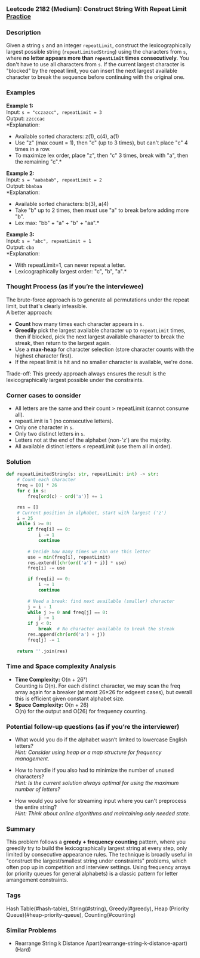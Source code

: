 ### Leetcode 2182 (Medium): Construct String With Repeat Limit [Practice](https://leetcode.com/problems/construct-string-with-repeat-limit)

### Description  
Given a string `s` and an integer `repeatLimit`, construct the lexicographically largest possible string (`repeatLimitedString`) using the characters from `s`, where **no letter appears more than `repeatLimit` times consecutively**. You don't have to use all characters from `s`. If the current largest character is "blocked" by the repeat limit, you can insert the next largest available character to break the sequence before continuing with the original one.

### Examples  

**Example 1:**  
Input: `s = "cczazcc", repeatLimit = 3`  
Output: `zzcccac`  
*Explanation:  
- Available sorted characters: z(1), c(4), a(1)
- Use "z" (max count = 1), then "c" (up to 3 times), but can't place "c" 4 times in a row.
- To maximize lex order, place "z", then "c" 3 times, break with "a", then the remaining "c".*

**Example 2:**  
Input: `s = "aababab", repeatLimit = 2`  
Output: `bbabaa`  
*Explanation:  
- Available sorted characters: b(3), a(4)
- Take "b" up to 2 times, then must use "a" to break before adding more "b".
- Lex max: "bb" + "a" + "b" + "aa".*

**Example 3:**  
Input: `s = "abc", repeatLimit = 1`  
Output: `cba`  
*Explanation:  
- With repeatLimit=1, can never repeat a letter.
- Lexicographically largest order: "c", "b", "a".*

### Thought Process (as if you’re the interviewee)  
The brute-force approach is to generate all permutations under the repeat limit, but that's clearly infeasible.  
A better approach:
- **Count** how many times each character appears in `s`.
- **Greedily** pick the largest available character up to `repeatLimit` times, then if blocked, pick the next largest available character to break the streak, then return to the largest again.
- Use a **max-heap** for character selection (store character counts with the highest character first).
- If the repeat limit is hit and no smaller character is available, we're done.

Trade-off: This greedy approach always ensures the result is the lexicographically largest possible under the constraints.

### Corner cases to consider  
- All letters are the same and their count > repeatLimit (cannot consume all).
- repeatLimit is 1 (no consecutive letters).
- Only one character in `s`.
- Only two distinct letters in `s`.
- Letters not at the end of the alphabet (non-'z') are the majority.
- All available distinct letters ≤ repeatLimit (use them all in order).

### Solution

```python
def repeatLimitedString(s: str, repeatLimit: int) -> str:
    # Count each character
    freq = [0] * 26
    for c in s:
        freq[ord(c) - ord('a')] += 1

    res = []
    # Current position in alphabet, start with largest ('z')
    i = 25
    while i >= 0:
        if freq[i] == 0:
            i -= 1
            continue
        
        # Decide how many times we can use this letter
        use = min(freq[i], repeatLimit)
        res.extend([chr(ord('a') + i)] * use)
        freq[i] -= use

        if freq[i] == 0:
            i -= 1
            continue
        
        # Need a break: find next available (smaller) character
        j = i - 1
        while j >= 0 and freq[j] == 0:
            j -= 1
        if j < 0:
            break  # No character available to break the streak
        res.append(chr(ord('a') + j))
        freq[j] -= 1
            
    return ''.join(res)
```

### Time and Space complexity Analysis  

- **Time Complexity:** O(n + 26²)  
  Counting is O(n). For each distinct character, we may scan the freq array again for a breaker (at most 26×26 for edgeest cases), but overall this is efficient given constant alphabet size.
- **Space Complexity:** O(n + 26)  
  O(n) for the output and O(26) for frequency counting.

### Potential follow-up questions (as if you’re the interviewer)  

- What would you do if the alphabet wasn’t limited to lowercase English letters?  
  *Hint: Consider using heap or a map structure for frequency management.*

- How to handle if you also had to minimize the number of unused characters?  
  *Hint: Is the current solution always optimal for using the maximum number of letters?*

- How would you solve for streaming input where you can't preprocess the entire string?  
  *Hint: Think about online algorithms and maintaining only needed state.*

### Summary
This problem follows a **greedy + frequency counting** pattern, where you greedily try to build the lexicographically largest string at every step, only limited by consecutive appearance rules. The technique is broadly useful in "construct the largest/smallest string under constraints" problems, which often pop up in competition and interview settings. Using frequency arrays (or priority queues for general alphabets) is a classic pattern for letter arrangement constraints.

### Tags
Hash Table(#hash-table), String(#string), Greedy(#greedy), Heap (Priority Queue)(#heap-priority-queue), Counting(#counting)

### Similar Problems
- Rearrange String k Distance Apart(rearrange-string-k-distance-apart) (Hard)